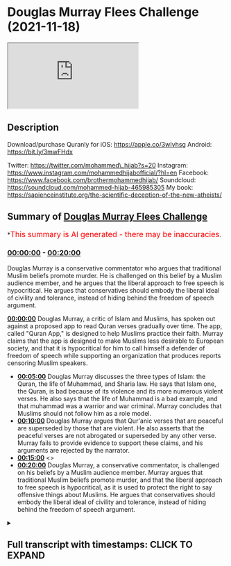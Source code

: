 # Douglas Murray Flees Challenge (2021-11-18)

<iframe loading='lazy' src='https://www.youtube.com/embed/QK2p2GdD7cs'></iframe>

## Description

Download/purchase Quranly for iOS: https://apple.co/3wIyhsg Android: https://bit.ly/3mwFHdx

Twitter: https://twitter.com/mohammed\_hijab?s=20
Instagram: https://www.instagram.com/mohammedhijabofficial/?hl=en
Facebook: https://www.facebook.com/brothermohammedhijab/
Soundcloud: https://soundcloud.com/mohammed-hijab-465985305
My book: https://sapienceinstitute.org/the-scientific-deception-of-the-new-atheists/

## Summary of [Douglas Murray Flees Challenge](https://www.youtube.com/watch?v=QK2p2GdD7cs)

\*<span style="color:red; font-size:125%">This summary is AI generated - there may be inaccuracies</span>.

### [00:00:00](https://www.youtube.com/watch?v=QK2p2GdD7cs\&t=0) - [00:20:00](https://www.youtube.com/watch?v=QK2p2GdD7cs\&t=1200)

Douglas Murray is a conservative commentator who argues that traditional Muslim beliefs promote murder. He is challenged on this belief by a Muslim audience member, and he argues that the liberal approach to free speech is hypocritical. He argues that conservatives should embody the liberal ideal of civility and tolerance, instead of hiding behind the freedom of speech argument.

**[00:00:00](https://www.youtube.com/watch?v=QK2p2GdD7cs\&t=0)** Douglas Murray, a critic of Islam and Muslims, has spoken out against a proposed app to read Quran verses gradually over time. The app, called "Quran App," is designed to help Muslims practice their faith. Murray claims that the app is designed to make Muslims less desirable to European society, and that it is hypocritical for him to call himself a defender of freedom of speech while supporting an organization that produces reports censoring Muslim speakers.

*   **[00:05:00](https://www.youtube.com/watch?v=QK2p2GdD7cs\&t=300)** Douglas Murray discusses the three types of Islam: the Quran, the life of Muhammad, and Sharia law. He says that Islam one, the Quran, is bad because of its violence and its more numerous violent verses. He also says that the life of Muhammad is a bad example, and that muhammad was a warrior and war criminal. Murray concludes that Muslims should not follow him as a role model.
*   **[00:10:00](https://www.youtube.com/watch?v=QK2p2GdD7cs\&t=600)** Douglas Murray argues that Qur'anic verses that are peaceful are superseded by those that are violent. He also asserts that the peaceful verses are not abrogated or superseded by any other verse. Murray fails to provide evidence to support these claims, and his arguments are rejected by the narrator.
*   **[00:15:00](https://www.youtube.com/watch?v=QK2p2GdD7cs\&t=900)** <>
*   **[00:20:00](https://www.youtube.com/watch?v=QK2p2GdD7cs\&t=1200)** Douglas Murray, a conservative commentator, is challenged on his beliefs by a Muslim audience member. Murray argues that traditional Muslim beliefs promote murder, and that the liberal approach to free speech is hypocritical, as it is used to protect the right to say offensive things about Muslims. He argues that conservatives should embody the liberal ideal of civility and tolerance, instead of hiding behind the freedom of speech argument.

<details><summary><h2>Full transcript with timestamps: CLICK TO EXPAND</h2></summary>

[0:00:00](https://youtu.be/QK2p2GdD7cs?t=0) \[Music]\
[0:00:05](https://youtu.be/QK2p2GdD7cs?t=5) go to kuala lude app inshallah the app\
[0:00:07](https://youtu.be/QK2p2GdD7cs?t=7) tracks versus pages and time spent\
[0:00:10](https://youtu.be/QK2p2GdD7cs?t=10) reading and the verses to pages function\
[0:00:12](https://youtu.be/QK2p2GdD7cs?t=12) takes you from reading a few verses a\
[0:00:14](https://youtu.be/QK2p2GdD7cs?t=14) day to a few pages a day this project is\
[0:00:17](https://youtu.be/QK2p2GdD7cs?t=17) for the real enthusiasts if there's\
[0:00:19](https://youtu.be/QK2p2GdD7cs?t=19) enough of us out there this will become\
[0:00:21](https://youtu.be/QK2p2GdD7cs?t=21) the future of quran apps and support the\
[0:00:24](https://youtu.be/QK2p2GdD7cs?t=24) project if you can inshaallah may allah\
[0:00:26](https://youtu.be/QK2p2GdD7cs?t=26) bless all of you\
[0:00:31](https://youtu.be/QK2p2GdD7cs?t=31) how are you guys doing now many of you\
[0:00:33](https://youtu.be/QK2p2GdD7cs?t=33) will be aware\
[0:00:34](https://youtu.be/QK2p2GdD7cs?t=34) many of you will be aware of the back\
[0:00:36](https://youtu.be/QK2p2GdD7cs?t=36) and forth i've had with one douglas\
[0:00:38](https://youtu.be/QK2p2GdD7cs?t=38) murray now for you who don't know this\
[0:00:40](https://youtu.be/QK2p2GdD7cs?t=40) man is a british journalist but he has\
[0:00:42](https://youtu.be/QK2p2GdD7cs?t=42) been given a platform by the likes of\
[0:00:43](https://youtu.be/QK2p2GdD7cs?t=43) the bbc the spectator he has been part\
[0:00:46](https://youtu.be/QK2p2GdD7cs?t=46) of the\
[0:00:47](https://youtu.be/QK2p2GdD7cs?t=47) neoconservative movement in britain and\
[0:00:50](https://youtu.be/QK2p2GdD7cs?t=50) in the west and has been a voice against\
[0:00:52](https://youtu.be/QK2p2GdD7cs?t=52) uh i would say islam and muslims for\
[0:00:54](https://youtu.be/QK2p2GdD7cs?t=54) some time a critic of islam and muslims\
[0:00:57](https://youtu.be/QK2p2GdD7cs?t=57) for some time in fact let me read\
[0:00:59](https://youtu.be/QK2p2GdD7cs?t=59) something to you\
[0:01:00](https://youtu.be/QK2p2GdD7cs?t=60) to give you a flavor of what this man is\
[0:01:02](https://youtu.be/QK2p2GdD7cs?t=62) all about he says conditions for muslims\
[0:01:05](https://youtu.be/QK2p2GdD7cs?t=65) in europe must be made harder across the\
[0:01:06](https://youtu.be/QK2p2GdD7cs?t=66) board he says europe must look like\
[0:01:09](https://youtu.be/QK2p2GdD7cs?t=69) a less attractive proposition\
[0:01:12](https://youtu.be/QK2p2GdD7cs?t=72) from long before we were first attacked\
[0:01:15](https://youtu.be/QK2p2GdD7cs?t=75) it should have been made plain that\
[0:01:16](https://youtu.be/QK2p2GdD7cs?t=76) people who come into europe are here\
[0:01:18](https://youtu.be/QK2p2GdD7cs?t=78) under our rules and not theirs\
[0:01:20](https://youtu.be/QK2p2GdD7cs?t=80) he says where a mosque has become a\
[0:01:22](https://youtu.be/QK2p2GdD7cs?t=82) center of hate it should be closed and\
[0:01:24](https://youtu.be/QK2p2GdD7cs?t=84) pulled down if that means that some\
[0:01:26](https://youtu.be/QK2p2GdD7cs?t=86) muslims don't have a mosque to go to\
[0:01:29](https://youtu.be/QK2p2GdD7cs?t=89) then they'll have to realize that they\
[0:01:31](https://youtu.be/QK2p2GdD7cs?t=91) aren't owed one now the first part of\
[0:01:34](https://youtu.be/QK2p2GdD7cs?t=94) that sentence\
[0:01:35](https://youtu.be/QK2p2GdD7cs?t=95) that conditions for muslims in europe\
[0:01:37](https://youtu.be/QK2p2GdD7cs?t=97) must be made harder across the board\
[0:01:39](https://youtu.be/QK2p2GdD7cs?t=99) it's\
[0:01:40](https://youtu.be/QK2p2GdD7cs?t=100) so\
[0:01:41](https://youtu.be/QK2p2GdD7cs?t=101) anti-western ideology\
[0:01:43](https://youtu.be/QK2p2GdD7cs?t=103) so\
[0:01:44](https://youtu.be/QK2p2GdD7cs?t=104) anti-enlightenment ideology if we're\
[0:01:46](https://youtu.be/QK2p2GdD7cs?t=106) talking about equality if we're talking\
[0:01:48](https://youtu.be/QK2p2GdD7cs?t=108) minority rights all of these things it\
[0:01:50](https://youtu.be/QK2p2GdD7cs?t=110) goes against those\
[0:01:53](https://youtu.be/QK2p2GdD7cs?t=113) things now i'm not asking douglas murray\
[0:01:56](https://youtu.be/QK2p2GdD7cs?t=116) to become a muslim i mean we invite all\
[0:01:59](https://youtu.be/QK2p2GdD7cs?t=119) of the world to islam to the worship of\
[0:02:01](https://youtu.be/QK2p2GdD7cs?t=121) one god of course and that it does\
[0:02:03](https://youtu.be/QK2p2GdD7cs?t=123) include douglas murray but what i would\
[0:02:06](https://youtu.be/QK2p2GdD7cs?t=126) for now at least like to see is douglas\
[0:02:08](https://youtu.be/QK2p2GdD7cs?t=128) murray being\
[0:02:10](https://youtu.be/QK2p2GdD7cs?t=130) self-consistent with his own principles\
[0:02:12](https://youtu.be/QK2p2GdD7cs?t=132) because this is a man who i\
[0:02:15](https://youtu.be/QK2p2GdD7cs?t=135) i'm going to have to say as it is\
[0:02:17](https://youtu.be/QK2p2GdD7cs?t=137) is nothing but a hypocrite he is a\
[0:02:20](https://youtu.be/QK2p2GdD7cs?t=140) hypocrite\
[0:02:21](https://youtu.be/QK2p2GdD7cs?t=141) he makes himself out to be some kind of\
[0:02:23](https://youtu.be/QK2p2GdD7cs?t=143) a bastion\
[0:02:25](https://youtu.be/QK2p2GdD7cs?t=145) for freedom of speech and expression but\
[0:02:27](https://youtu.be/QK2p2GdD7cs?t=147) he's a co-founder of\
[0:02:29](https://youtu.be/QK2p2GdD7cs?t=149) an organization called the henry jackson\
[0:02:32](https://youtu.be/QK2p2GdD7cs?t=152) organization\
[0:02:33](https://youtu.be/QK2p2GdD7cs?t=153) he's the co-founder of an organization\
[0:02:35](https://youtu.be/QK2p2GdD7cs?t=155) that produces reports on a yearly basis\
[0:02:39](https://youtu.be/QK2p2GdD7cs?t=159) and these reports in fact are an attempt\
[0:02:43](https://youtu.be/QK2p2GdD7cs?t=163) to\
[0:02:44](https://youtu.be/QK2p2GdD7cs?t=164) account organizations which have muslim\
[0:02:48](https://youtu.be/QK2p2GdD7cs?t=168) speakers\
[0:02:49](https://youtu.be/QK2p2GdD7cs?t=169) in universities and he states or not him\
[0:02:52](https://youtu.be/QK2p2GdD7cs?t=172) but the report states for example\
[0:02:54](https://youtu.be/QK2p2GdD7cs?t=174) extremist hate preachers have\
[0:02:57](https://youtu.be/QK2p2GdD7cs?t=177) near unfettered access to students\
[0:03:00](https://youtu.be/QK2p2GdD7cs?t=180) and by that of course he means with his\
[0:03:02](https://youtu.be/QK2p2GdD7cs?t=182) understanding of\
[0:03:03](https://youtu.be/QK2p2GdD7cs?t=183) extremism\
[0:03:05](https://youtu.be/QK2p2GdD7cs?t=185) anything that goes against western\
[0:03:07](https://youtu.be/QK2p2GdD7cs?t=187) ideological or enlightenment values so\
[0:03:09](https://youtu.be/QK2p2GdD7cs?t=189) you see here this is really it's\
[0:03:11](https://youtu.be/QK2p2GdD7cs?t=191) enraging it's enraging how these\
[0:03:15](https://youtu.be/QK2p2GdD7cs?t=195) individuals that speak about freedom of\
[0:03:17](https://youtu.be/QK2p2GdD7cs?t=197) speech\
[0:03:18](https://youtu.be/QK2p2GdD7cs?t=198) are attempting\
[0:03:20](https://youtu.be/QK2p2GdD7cs?t=200) to do actions words or have words and\
[0:03:22](https://youtu.be/QK2p2GdD7cs?t=202) actions\
[0:03:23](https://youtu.be/QK2p2GdD7cs?t=203) do produce reports which have the net\
[0:03:26](https://youtu.be/QK2p2GdD7cs?t=206) effect and entailment of curtailing\
[0:03:29](https://youtu.be/QK2p2GdD7cs?t=209) freedom of speech for a minority group\
[0:03:33](https://youtu.be/QK2p2GdD7cs?t=213) which is the muslims he in fact or not\
[0:03:35](https://youtu.be/QK2p2GdD7cs?t=215) him but the report states\
[0:03:38](https://youtu.be/QK2p2GdD7cs?t=218) that failure by university to apply\
[0:03:41](https://youtu.be/QK2p2GdD7cs?t=221) there's been a failure by university to\
[0:03:43](https://youtu.be/QK2p2GdD7cs?t=223) apply prevent duties now for those who\
[0:03:45](https://youtu.be/QK2p2GdD7cs?t=225) don't know or maybe live abroad prevent\
[0:03:47](https://youtu.be/QK2p2GdD7cs?t=227) is the government's counter-terrorism\
[0:03:49](https://youtu.be/QK2p2GdD7cs?t=229) strategy so here we have a situation\
[0:03:52](https://youtu.be/QK2p2GdD7cs?t=232) where the henry jackson society which is\
[0:03:54](https://youtu.be/QK2p2GdD7cs?t=234) co-founded by douglas murray is\
[0:03:56](https://youtu.be/QK2p2GdD7cs?t=236) producing these reports and these\
[0:03:59](https://youtu.be/QK2p2GdD7cs?t=239) reports aim to vilify label or otherwise\
[0:04:03](https://youtu.be/QK2p2GdD7cs?t=243) cancel\
[0:04:04](https://youtu.be/QK2p2GdD7cs?t=244) yes\
[0:04:05](https://youtu.be/QK2p2GdD7cs?t=245) cancel\
[0:04:06](https://youtu.be/QK2p2GdD7cs?t=246) muslim speakers traditionalist orthodox\
[0:04:09](https://youtu.be/QK2p2GdD7cs?t=249) speakers\
[0:04:10](https://youtu.be/QK2p2GdD7cs?t=250) from speaking in universities because\
[0:04:12](https://youtu.be/QK2p2GdD7cs?t=252) they're afraid that they have quote\
[0:04:14](https://youtu.be/QK2p2GdD7cs?t=254) unfettered access to students\
[0:04:17](https://youtu.be/QK2p2GdD7cs?t=257) students were talking about what age 18\
[0:04:19](https://youtu.be/QK2p2GdD7cs?t=259) to 21 adult students\
[0:04:21](https://youtu.be/QK2p2GdD7cs?t=261) so in this situation here\
[0:04:24](https://youtu.be/QK2p2GdD7cs?t=264) clearly murray and co\
[0:04:26](https://youtu.be/QK2p2GdD7cs?t=266) are using\
[0:04:27](https://youtu.be/QK2p2GdD7cs?t=267) the guise of terrorism to vilify a\
[0:04:30](https://youtu.be/QK2p2GdD7cs?t=270) community and to inhibit freedom of\
[0:04:34](https://youtu.be/QK2p2GdD7cs?t=274) speech\
[0:04:35](https://youtu.be/QK2p2GdD7cs?t=275) don't talk to me about freedom of speech\
[0:04:38](https://youtu.be/QK2p2GdD7cs?t=278) what kind of censoring is this\
[0:04:41](https://youtu.be/QK2p2GdD7cs?t=281) you coward you are a coward\
[0:04:43](https://youtu.be/QK2p2GdD7cs?t=283) and this is you know why it's clear to\
[0:04:45](https://youtu.be/QK2p2GdD7cs?t=285) me that you are a coward and that you\
[0:04:47](https://youtu.be/QK2p2GdD7cs?t=287) are afraid of public engagement and\
[0:04:49](https://youtu.be/QK2p2GdD7cs?t=289) debate\
[0:04:50](https://youtu.be/QK2p2GdD7cs?t=290) because when it came to me challenging\
[0:04:52](https://youtu.be/QK2p2GdD7cs?t=292) you on twitter for a discussion\
[0:04:55](https://youtu.be/QK2p2GdD7cs?t=295) when i came to challenge you on twitter\
[0:04:57](https://youtu.be/QK2p2GdD7cs?t=297) for a discussion or debate let's be\
[0:04:59](https://youtu.be/QK2p2GdD7cs?t=299) straightforward with you because we\
[0:05:00](https://youtu.be/QK2p2GdD7cs?t=300) don't see i\
[0:05:01](https://youtu.be/QK2p2GdD7cs?t=301) what did you say you made the excuses\
[0:05:04](https://youtu.be/QK2p2GdD7cs?t=304) you call me anti-semitic you call me all\
[0:05:05](https://youtu.be/QK2p2GdD7cs?t=305) these words because i'm anti-zionist\
[0:05:08](https://youtu.be/QK2p2GdD7cs?t=308) because i am pro-palestinian unashamedly\
[0:05:11](https://youtu.be/QK2p2GdD7cs?t=311) so\
[0:05:12](https://youtu.be/QK2p2GdD7cs?t=312) you will never find a statement of mine\
[0:05:14](https://youtu.be/QK2p2GdD7cs?t=314) and the whole public record which\
[0:05:16](https://youtu.be/QK2p2GdD7cs?t=316) amounts to anti-semitism but you cowered\
[0:05:19](https://youtu.be/QK2p2GdD7cs?t=319) even if i was a fully fledged\
[0:05:22](https://youtu.be/QK2p2GdD7cs?t=322) anti-semite and hated jews\
[0:05:24](https://youtu.be/QK2p2GdD7cs?t=324) which we believe in islam it's not\
[0:05:26](https://youtu.be/QK2p2GdD7cs?t=326) possible to do or you shouldn't do\
[0:05:27](https://youtu.be/QK2p2GdD7cs?t=327) because the prophet himself married the\
[0:05:29](https://youtu.be/QK2p2GdD7cs?t=329) jews i fear\
[0:05:30](https://youtu.be/QK2p2GdD7cs?t=330) you didn't know that did you and he even\
[0:05:32](https://youtu.be/QK2p2GdD7cs?t=332) he condemned anti-semitism which i have\
[0:05:35](https://youtu.be/QK2p2GdD7cs?t=335) videos on my channel doing the same\
[0:05:37](https://youtu.be/QK2p2GdD7cs?t=337) thing\
[0:05:38](https://youtu.be/QK2p2GdD7cs?t=338) but if this is your excuse why are you\
[0:05:40](https://youtu.be/QK2p2GdD7cs?t=340) discussing with anjim chowdhury\
[0:05:42](https://youtu.be/QK2p2GdD7cs?t=342) let's take a picture let's take a look\
[0:05:44](https://youtu.be/QK2p2GdD7cs?t=344) at a picture of you discussing with\
[0:05:45](https://youtu.be/QK2p2GdD7cs?t=345) anjim chowdhury\
[0:05:47](https://youtu.be/QK2p2GdD7cs?t=347) anjem chowdhury is widely recognized in\
[0:05:49](https://youtu.be/QK2p2GdD7cs?t=349) the muslim community as someone who\
[0:05:52](https://youtu.be/QK2p2GdD7cs?t=352) belongs to the radical fringes someone\
[0:05:55](https://youtu.be/QK2p2GdD7cs?t=355) who has not condemned isis not condemned\
[0:05:58](https://youtu.be/QK2p2GdD7cs?t=358) al-qaeda not condemned these groups in\
[0:06:01](https://youtu.be/QK2p2GdD7cs?t=361) many ways as sympathetic to those groups\
[0:06:04](https://youtu.be/QK2p2GdD7cs?t=364) and you have you have had a discussion\
[0:06:06](https://youtu.be/QK2p2GdD7cs?t=366) with him but you with me\
[0:06:09](https://youtu.be/QK2p2GdD7cs?t=369) what now you're getting cold feet you're\
[0:06:10](https://youtu.be/QK2p2GdD7cs?t=370) getting a bit scared\
[0:06:12](https://youtu.be/QK2p2GdD7cs?t=372) what is your excuse\
[0:06:13](https://youtu.be/QK2p2GdD7cs?t=373) that i'm not qualified\
[0:06:15](https://youtu.be/QK2p2GdD7cs?t=375) i think you'll find that i'm much more\
[0:06:17](https://youtu.be/QK2p2GdD7cs?t=377) qualified on these topics than you are\
[0:06:19](https://youtu.be/QK2p2GdD7cs?t=379) especially islam what are your\
[0:06:20](https://youtu.be/QK2p2GdD7cs?t=380) qualifications in islam\
[0:06:22](https://youtu.be/QK2p2GdD7cs?t=382) what are your qualifications in islam\
[0:06:25](https://youtu.be/QK2p2GdD7cs?t=385) what is your training in islam\
[0:06:28](https://youtu.be/QK2p2GdD7cs?t=388) what background you've written two books\
[0:06:30](https://youtu.be/QK2p2GdD7cs?t=390) to my knowledge about islam but what is\
[0:06:32](https://youtu.be/QK2p2GdD7cs?t=392) your qualification to speak about such a\
[0:06:34](https://youtu.be/QK2p2GdD7cs?t=394) topic like theology\
[0:06:36](https://youtu.be/QK2p2GdD7cs?t=396) huh tell me now\
[0:06:38](https://youtu.be/QK2p2GdD7cs?t=398) you come to me humbly as a student\
[0:06:41](https://youtu.be/QK2p2GdD7cs?t=401) that's the only relationship you can\
[0:06:43](https://youtu.be/QK2p2GdD7cs?t=403) have with me when it comes to the\
[0:06:44](https://youtu.be/QK2p2GdD7cs?t=404) religion of islam you come to me humbly\
[0:06:47](https://youtu.be/QK2p2GdD7cs?t=407) cross-legged\
[0:06:49](https://youtu.be/QK2p2GdD7cs?t=409) as a student in front of me and i will\
[0:06:51](https://youtu.be/QK2p2GdD7cs?t=411) tell you about islam the rulings the\
[0:06:53](https://youtu.be/QK2p2GdD7cs?t=413) books that i've memorized the language\
[0:06:55](https://youtu.be/QK2p2GdD7cs?t=415) that i know\
[0:06:56](https://youtu.be/QK2p2GdD7cs?t=416) the years that i've spent in the islamic\
[0:06:58](https://youtu.be/QK2p2GdD7cs?t=418) seminary and the degrees that i've\
[0:06:59](https://youtu.be/QK2p2GdD7cs?t=419) acquired you're not in my league on\
[0:07:01](https://youtu.be/QK2p2GdD7cs?t=421) these issues don't even pretend to be\
[0:07:03](https://youtu.be/QK2p2GdD7cs?t=423) and how dare you try and attack the\
[0:07:05](https://youtu.be/QK2p2GdD7cs?t=425) quran and say the book the measly\
[0:07:07](https://youtu.be/QK2p2GdD7cs?t=427) pathetic little book that you have\
[0:07:10](https://youtu.be/QK2p2GdD7cs?t=430) produced\
[0:07:12](https://youtu.be/QK2p2GdD7cs?t=432) apparently he says it's uh it's more\
[0:07:14](https://youtu.be/QK2p2GdD7cs?t=434) bought than the quran\
[0:07:17](https://youtu.be/QK2p2GdD7cs?t=437) it's it's\
[0:07:18](https://youtu.be/QK2p2GdD7cs?t=438) people are buying it more than the quran\
[0:07:19](https://youtu.be/QK2p2GdD7cs?t=439) are you that\
[0:07:21](https://youtu.be/QK2p2GdD7cs?t=441) sorry mentally\
[0:07:22](https://youtu.be/QK2p2GdD7cs?t=442) slow\
[0:07:24](https://youtu.be/QK2p2GdD7cs?t=444) do you think people buy the quran on\
[0:07:26](https://youtu.be/QK2p2GdD7cs?t=446) amazon\
[0:07:27](https://youtu.be/QK2p2GdD7cs?t=447) this is the tweet he put up you can\
[0:07:28](https://youtu.be/QK2p2GdD7cs?t=448) check it on the twitter this guy he\
[0:07:30](https://youtu.be/QK2p2GdD7cs?t=450) thinks that his book is being read by\
[0:07:32](https://youtu.be/QK2p2GdD7cs?t=452) muslims or by other people as much and\
[0:07:34](https://youtu.be/QK2p2GdD7cs?t=454) or\
[0:07:35](https://youtu.be/QK2p2GdD7cs?t=455) maybe the same amount as the quran are\
[0:07:37](https://youtu.be/QK2p2GdD7cs?t=457) you a fool are you literally a fool\
[0:07:40](https://youtu.be/QK2p2GdD7cs?t=460) this book is being one of the most\
[0:07:42](https://youtu.be/QK2p2GdD7cs?t=462) memorized no it is the most memorized\
[0:07:43](https://youtu.be/QK2p2GdD7cs?t=463) book in the world\
[0:07:45](https://youtu.be/QK2p2GdD7cs?t=465) children memorize it and you're talking\
[0:07:47](https://youtu.be/QK2p2GdD7cs?t=467) about your measly little book that you\
[0:07:49](https://youtu.be/QK2p2GdD7cs?t=469) put on amazon\
[0:07:51](https://youtu.be/QK2p2GdD7cs?t=471) anyway let's move on to something else\
[0:07:53](https://youtu.be/QK2p2GdD7cs?t=473) let's move on to what you actually say\
[0:07:55](https://youtu.be/QK2p2GdD7cs?t=475) about islam let me expose your ignorance\
[0:07:57](https://youtu.be/QK2p2GdD7cs?t=477) further because it's not just islam and\
[0:07:59](https://youtu.be/QK2p2GdD7cs?t=479) theology that you have a uh inhibition\
[0:08:03](https://youtu.be/QK2p2GdD7cs?t=483) you have a weakness in but you have an\
[0:08:05](https://youtu.be/QK2p2GdD7cs?t=485) inhibition and you have a weakness when\
[0:08:07](https://youtu.be/QK2p2GdD7cs?t=487) it relates to the humanities in your\
[0:08:09](https://youtu.be/QK2p2GdD7cs?t=489) book\
[0:08:10](https://youtu.be/QK2p2GdD7cs?t=490) uh the strange death of europe you refer\
[0:08:14](https://youtu.be/QK2p2GdD7cs?t=494) to as conjuring a careful new version of\
[0:08:16](https://youtu.be/QK2p2GdD7cs?t=496) history which flies in the face of all\
[0:08:19](https://youtu.be/QK2p2GdD7cs?t=499) historical scholarships practically all\
[0:08:20](https://youtu.be/QK2p2GdD7cs?t=500) historical scholarship we're not saying\
[0:08:22](https://youtu.be/QK2p2GdD7cs?t=502) that the whole time in spain was good\
[0:08:24](https://youtu.be/QK2p2GdD7cs?t=504) you had the al-wahidu\
[0:08:25](https://youtu.be/QK2p2GdD7cs?t=505) but to try and uh\
[0:08:28](https://youtu.be/QK2p2GdD7cs?t=508) imply\
[0:08:29](https://youtu.be/QK2p2GdD7cs?t=509) that there was intolerance throughout\
[0:08:30](https://youtu.be/QK2p2GdD7cs?t=510) the whole time period when islam was in\
[0:08:32](https://youtu.be/QK2p2GdD7cs?t=512) spain is foolishness and a historical\
[0:08:34](https://youtu.be/QK2p2GdD7cs?t=514) understanding\
[0:08:35](https://youtu.be/QK2p2GdD7cs?t=515) on anyone's understanding\
[0:08:38](https://youtu.be/QK2p2GdD7cs?t=518) and you you make blunders historical\
[0:08:40](https://youtu.be/QK2p2GdD7cs?t=520) blunders you say\
[0:08:41](https://youtu.be/QK2p2GdD7cs?t=521) europe was never\
[0:08:42](https://youtu.be/QK2p2GdD7cs?t=522) a continent of islam what are you\
[0:08:44](https://youtu.be/QK2p2GdD7cs?t=524) talking about\
[0:08:45](https://youtu.be/QK2p2GdD7cs?t=525) we have europe as you have spain as the\
[0:08:47](https://youtu.be/QK2p2GdD7cs?t=527) example you have sicily as another\
[0:08:49](https://youtu.be/QK2p2GdD7cs?t=529) example and you have other places which\
[0:08:51](https://youtu.be/QK2p2GdD7cs?t=531) the ottoman empire had control over as\
[0:08:53](https://youtu.be/QK2p2GdD7cs?t=533) other examples as well are you that\
[0:08:56](https://youtu.be/QK2p2GdD7cs?t=536) are you literally that foolish\
[0:08:58](https://youtu.be/QK2p2GdD7cs?t=538) are you literally that foolish why are\
[0:09:00](https://youtu.be/QK2p2GdD7cs?t=540) you speaking about things which you have\
[0:09:02](https://youtu.be/QK2p2GdD7cs?t=542) no idea about\
[0:09:03](https://youtu.be/QK2p2GdD7cs?t=543) on this point let's take a look at what\
[0:09:05](https://youtu.be/QK2p2GdD7cs?t=545) you've said about islam let's say islam\
[0:09:07](https://youtu.be/QK2p2GdD7cs?t=547) is a very very complex thing\
[0:09:10](https://youtu.be/QK2p2GdD7cs?t=550) and the best way i can do this in the\
[0:09:12](https://youtu.be/QK2p2GdD7cs?t=552) very short time i have is that you have\
[0:09:14](https://youtu.be/QK2p2GdD7cs?t=554) three islams islam one two and three\
[0:09:16](https://youtu.be/QK2p2GdD7cs?t=556) islam one the quran and the life of\
[0:09:18](https://youtu.be/QK2p2GdD7cs?t=558) muhammad and the hadith islam to the\
[0:09:20](https://youtu.be/QK2p2GdD7cs?t=560) tradition of the sharia islam three what\
[0:09:23](https://youtu.be/QK2p2GdD7cs?t=563) muslims do now the first of those things\
[0:09:25](https://youtu.be/QK2p2GdD7cs?t=565) islam the quran and so on is bad\
[0:09:29](https://youtu.be/QK2p2GdD7cs?t=569) it is bad\
[0:09:30](https://youtu.be/QK2p2GdD7cs?t=570) there is a lot of violence in it and\
[0:09:33](https://youtu.be/QK2p2GdD7cs?t=573) what's worse the peaceful verses are\
[0:09:35](https://youtu.be/QK2p2GdD7cs?t=575) superseded by the violent verses\
[0:09:38](https://youtu.be/QK2p2GdD7cs?t=578) the violent verses also sadly are more\
[0:09:40](https://youtu.be/QK2p2GdD7cs?t=580) numerous in number then you've got the\
[0:09:42](https://youtu.be/QK2p2GdD7cs?t=582) life of muhammad again a bad man a very\
[0:09:45](https://youtu.be/QK2p2GdD7cs?t=585) bad man it has to be not a great role\
[0:09:47](https://youtu.be/QK2p2GdD7cs?t=587) model if you look at it uh it takes\
[0:09:50](https://youtu.be/QK2p2GdD7cs?t=590) child brides abuses a small girl\
[0:09:53](https://youtu.be/QK2p2GdD7cs?t=593) multiple wives uh himself a warrior\
[0:09:56](https://youtu.be/QK2p2GdD7cs?t=596) himself a war criminal himself beheads\
[0:09:58](https://youtu.be/QK2p2GdD7cs?t=598) uh\
[0:09:59](https://youtu.be/QK2p2GdD7cs?t=599) jews\
[0:10:00](https://youtu.be/QK2p2GdD7cs?t=600) this i would have thought would be a\
[0:10:01](https://youtu.be/QK2p2GdD7cs?t=601) signal of not great peacefulness so he\
[0:10:04](https://youtu.be/QK2p2GdD7cs?t=604) makes a series of as you saw with that\
[0:10:06](https://youtu.be/QK2p2GdD7cs?t=606) clip here\
[0:10:07](https://youtu.be/QK2p2GdD7cs?t=607) this\
[0:10:08](https://youtu.be/QK2p2GdD7cs?t=608) man\
[0:10:09](https://youtu.be/QK2p2GdD7cs?t=609) makes a series of claims about islam and\
[0:10:12](https://youtu.be/QK2p2GdD7cs?t=612) this is the video he sent me by the way\
[0:10:13](https://youtu.be/QK2p2GdD7cs?t=613) on twitter he said this is why i speak\
[0:10:15](https://youtu.be/QK2p2GdD7cs?t=615) about islam as if to shobot to\
[0:10:16](https://youtu.be/QK2p2GdD7cs?t=616) grandstand to show me something i didn't\
[0:10:18](https://youtu.be/QK2p2GdD7cs?t=618) know\
[0:10:21](https://youtu.be/QK2p2GdD7cs?t=621) and this is what you have to present\
[0:10:23](https://youtu.be/QK2p2GdD7cs?t=623) blunder after blunder of the blunder\
[0:10:25](https://youtu.be/QK2p2GdD7cs?t=625) let's go over each one of them he said\
[0:10:27](https://youtu.be/QK2p2GdD7cs?t=627) the quran is bad that's an assertion and\
[0:10:30](https://youtu.be/QK2p2GdD7cs?t=630) this is a static aesthetic value\
[0:10:31](https://youtu.be/QK2p2GdD7cs?t=631) judgment and it's not based on evidence\
[0:10:34](https://youtu.be/QK2p2GdD7cs?t=634) so i will not even um dignify that with\
[0:10:36](https://youtu.be/QK2p2GdD7cs?t=636) a response he states the peaceful verses\
[0:10:39](https://youtu.be/QK2p2GdD7cs?t=639) are superseded by the violent ones\
[0:10:41](https://youtu.be/QK2p2GdD7cs?t=641) that's not true in its entirety in fact\
[0:10:44](https://youtu.be/QK2p2GdD7cs?t=644) that's not true at all you have verses\
[0:10:47](https://youtu.be/QK2p2GdD7cs?t=647) like chapter 60 verse 8.\
[0:10:59](https://youtu.be/QK2p2GdD7cs?t=659) 60 verse 8 that allah does not forbid\
[0:11:01](https://youtu.be/QK2p2GdD7cs?t=661) you to be good with those non-muslims\
[0:11:03](https://youtu.be/QK2p2GdD7cs?t=663) who have not tried to kill you and not\
[0:11:05](https://youtu.be/QK2p2GdD7cs?t=665) try to kick you out of your homes that\
[0:11:07](https://youtu.be/QK2p2GdD7cs?t=667) you be good with them and you be just\
[0:11:08](https://youtu.be/QK2p2GdD7cs?t=668) with them because allah he loves the\
[0:11:09](https://youtu.be/QK2p2GdD7cs?t=669) just\
[0:11:10](https://youtu.be/QK2p2GdD7cs?t=670) that's not abrogated and it's not\
[0:11:12](https://youtu.be/QK2p2GdD7cs?t=672) superseded by any verse is it peaceful\
[0:11:14](https://youtu.be/QK2p2GdD7cs?t=674) yes or no you answer me my questions\
[0:11:17](https://youtu.be/QK2p2GdD7cs?t=677) since you're the one making the claims\
[0:11:19](https://youtu.be/QK2p2GdD7cs?t=679) yeah you answer my questions now because\
[0:11:21](https://youtu.be/QK2p2GdD7cs?t=681) imagine if you are right in front of me\
[0:11:23](https://youtu.be/QK2p2GdD7cs?t=683) you're talking about my body he was\
[0:11:25](https://youtu.be/QK2p2GdD7cs?t=685) trying to body shame me the guy was\
[0:11:26](https://youtu.be/QK2p2GdD7cs?t=686) trying to talk about my body this\
[0:11:29](https://youtu.be/QK2p2GdD7cs?t=689) you're trying to talk about me and even\
[0:11:31](https://youtu.be/QK2p2GdD7cs?t=691) your followers were saying actually\
[0:11:33](https://youtu.be/QK2p2GdD7cs?t=693) you know i think you know\
[0:11:34](https://youtu.be/QK2p2GdD7cs?t=694) anyways i'm not going to say anything\
[0:11:36](https://youtu.be/QK2p2GdD7cs?t=696) but you can go and see on twitter what\
[0:11:37](https://youtu.be/QK2p2GdD7cs?t=697) his followers were saying\
[0:11:39](https://youtu.be/QK2p2GdD7cs?t=699) what your boyfriend maybe have been\
[0:11:41](https://youtu.be/QK2p2GdD7cs?t=701) saying and other people\
[0:11:43](https://youtu.be/QK2p2GdD7cs?t=703) but anyway the first thing you say is\
[0:11:44](https://youtu.be/QK2p2GdD7cs?t=704) that the the verses of the quran\
[0:11:47](https://youtu.be/QK2p2GdD7cs?t=707) are superseded the peaceful ones yeah\
[0:11:50](https://youtu.be/QK2p2GdD7cs?t=710) so is this a peaceful verse or not\
[0:11:51](https://youtu.be/QK2p2GdD7cs?t=711) chapter 60 verse 8\
[0:11:53](https://youtu.be/QK2p2GdD7cs?t=713) answer me the question\
[0:11:55](https://youtu.be/QK2p2GdD7cs?t=715) what about chapter 4 verse 90\
[0:12:06](https://youtu.be/QK2p2GdD7cs?t=726) except for the ones\
[0:12:08](https://youtu.be/QK2p2GdD7cs?t=728) that they come to you and there's a\
[0:12:09](https://youtu.be/QK2p2GdD7cs?t=729) peace treaty between you uh you too or\
[0:12:12](https://youtu.be/QK2p2GdD7cs?t=732) that you and all that they've come with\
[0:12:14](https://youtu.be/QK2p2GdD7cs?t=734) peace\
[0:12:15](https://youtu.be/QK2p2GdD7cs?t=735) this is not abrogated this verse is not\
[0:12:17](https://youtu.be/QK2p2GdD7cs?t=737) abrogated\
[0:12:26](https://youtu.be/QK2p2GdD7cs?t=746) fight those who fight you and do not go\
[0:12:29](https://youtu.be/QK2p2GdD7cs?t=749) across the bounds do not transgress the\
[0:12:30](https://youtu.be/QK2p2GdD7cs?t=750) bounds because allah does not like those\
[0:12:32](https://youtu.be/QK2p2GdD7cs?t=752) who transgress the bounds\
[0:12:35](https://youtu.be/QK2p2GdD7cs?t=755) is that superseded is that abrogated\
[0:12:38](https://youtu.be/QK2p2GdD7cs?t=758) this is my these are my questions i mean\
[0:12:41](https://youtu.be/QK2p2GdD7cs?t=761) you tell me if you\
[0:12:43](https://youtu.be/QK2p2GdD7cs?t=763) when the prophet muhammad said\
[0:12:50](https://youtu.be/QK2p2GdD7cs?t=770) that whoever kills a non-combatant\
[0:12:52](https://youtu.be/QK2p2GdD7cs?t=772) non-believer will not smell the\
[0:12:53](https://youtu.be/QK2p2GdD7cs?t=773) fragrance of heaven has that been\
[0:12:55](https://youtu.be/QK2p2GdD7cs?t=775) abrogated my question is\
[0:12:57](https://youtu.be/QK2p2GdD7cs?t=777) the answer is no the prophet told us\
[0:13:00](https://youtu.be/QK2p2GdD7cs?t=780) which you won't find in jewish or judah\
[0:13:02](https://youtu.be/QK2p2GdD7cs?t=782) christian tradition very clear\
[0:13:05](https://youtu.be/QK2p2GdD7cs?t=785) if you if you go to war do not kill the\
[0:13:06](https://youtu.be/QK2p2GdD7cs?t=786) old person the woman the chil the child\
[0:13:08](https://youtu.be/QK2p2GdD7cs?t=788) mckenna alejandr\
[0:13:10](https://youtu.be/QK2p2GdD7cs?t=790) he said about a woman it's not for this\
[0:13:12](https://youtu.be/QK2p2GdD7cs?t=792) woman it's a woman dead in the\
[0:13:13](https://youtu.be/QK2p2GdD7cs?t=793) battlefield it's not for her to be\
[0:13:14](https://youtu.be/QK2p2GdD7cs?t=794) killed\
[0:13:17](https://youtu.be/QK2p2GdD7cs?t=797) he reiterated the same commands so these\
[0:13:20](https://youtu.be/QK2p2GdD7cs?t=800) are just\
[0:13:21](https://youtu.be/QK2p2GdD7cs?t=801) old orientalist tropes misconceptions\
[0:13:24](https://youtu.be/QK2p2GdD7cs?t=804) which unfortunately because you have\
[0:13:26](https://youtu.be/QK2p2GdD7cs?t=806) been reading bernard lewis and ibn raqqa\
[0:13:29](https://youtu.be/QK2p2GdD7cs?t=809) who is not a school you mentioned he's a\
[0:13:30](https://youtu.be/QK2p2GdD7cs?t=810) scholar he's not a scholar but lewis is\
[0:13:31](https://youtu.be/QK2p2GdD7cs?t=811) a historian what's he got to do with\
[0:13:33](https://youtu.be/QK2p2GdD7cs?t=813) theology of islam\
[0:13:34](https://youtu.be/QK2p2GdD7cs?t=814) so you don't even know how to quote\
[0:13:36](https://youtu.be/QK2p2GdD7cs?t=816) proper authorities on these points\
[0:13:39](https://youtu.be/QK2p2GdD7cs?t=819) yeah\
[0:13:40](https://youtu.be/QK2p2GdD7cs?t=820) because you've been reading these people\
[0:13:41](https://youtu.be/QK2p2GdD7cs?t=821) you don't know how to nuance the\
[0:13:43](https://youtu.be/QK2p2GdD7cs?t=823) discussion you have become ignorant you\
[0:13:45](https://youtu.be/QK2p2GdD7cs?t=825) are ignorant you don't know how to\
[0:13:47](https://youtu.be/QK2p2GdD7cs?t=827) access primary source material you don't\
[0:13:49](https://youtu.be/QK2p2GdD7cs?t=829) know how to be honest with the sources\
[0:13:51](https://youtu.be/QK2p2GdD7cs?t=831) and when you try your best you fail\
[0:13:54](https://youtu.be/QK2p2GdD7cs?t=834) look you've just stated two sentences\
[0:13:56](https://youtu.be/QK2p2GdD7cs?t=836) about islam and the only thing that i\
[0:13:58](https://youtu.be/QK2p2GdD7cs?t=838) see you speaking about the religion\
[0:13:59](https://youtu.be/QK2p2GdD7cs?t=839) directly and you've already made two\
[0:14:01](https://youtu.be/QK2p2GdD7cs?t=841) mistakes\
[0:14:02](https://youtu.be/QK2p2GdD7cs?t=842) let's go on though\
[0:14:05](https://youtu.be/QK2p2GdD7cs?t=845) you say that\
[0:14:07](https://youtu.be/QK2p2GdD7cs?t=847) there are more basically the violent\
[0:14:09](https://youtu.be/QK2p2GdD7cs?t=849) verses\
[0:14:10](https://youtu.be/QK2p2GdD7cs?t=850) are more numerous than the the peaceful\
[0:14:12](https://youtu.be/QK2p2GdD7cs?t=852) ones there's\
[0:14:13](https://youtu.be/QK2p2GdD7cs?t=853) 6236 verses of the quran\
[0:14:16](https://youtu.be/QK2p2GdD7cs?t=856) now i don't know\
[0:14:17](https://youtu.be/QK2p2GdD7cs?t=857) have you read the the translation of the\
[0:14:19](https://youtu.be/QK2p2GdD7cs?t=859) meanings of the quran because if you\
[0:14:21](https://youtu.be/QK2p2GdD7cs?t=861) have it's impossible to come to that\
[0:14:23](https://youtu.be/QK2p2GdD7cs?t=863) conclusion\
[0:14:24](https://youtu.be/QK2p2GdD7cs?t=864) it is impossible to come to that\
[0:14:26](https://youtu.be/QK2p2GdD7cs?t=866) conclusion are you telling me of a ratio\
[0:14:29](https://youtu.be/QK2p2GdD7cs?t=869) that the violent verses are more than\
[0:14:31](https://youtu.be/QK2p2GdD7cs?t=871) the non-violent verses in the quran then\
[0:14:33](https://youtu.be/QK2p2GdD7cs?t=873) you've you maybe have been reading the\
[0:14:35](https://youtu.be/QK2p2GdD7cs?t=875) art of war not the quran\
[0:14:37](https://youtu.be/QK2p2GdD7cs?t=877) you've been reading another book\
[0:14:39](https://youtu.be/QK2p2GdD7cs?t=879) this is a foolish statement that no one\
[0:14:41](https://youtu.be/QK2p2GdD7cs?t=881) who has read the quran even the\
[0:14:42](https://youtu.be/QK2p2GdD7cs?t=882) translations of the meanings of would\
[0:14:44](https://youtu.be/QK2p2GdD7cs?t=884) ever make you you're ignorant how dare\
[0:14:47](https://youtu.be/QK2p2GdD7cs?t=887) you even think that you can debate me\
[0:14:49](https://youtu.be/QK2p2GdD7cs?t=889) you can speak to me you're not qualified\
[0:14:51](https://youtu.be/QK2p2GdD7cs?t=891) you're not you're not even that popular\
[0:14:53](https://youtu.be/QK2p2GdD7cs?t=893) to be honest let's be honest who are you\
[0:14:54](https://youtu.be/QK2p2GdD7cs?t=894) anyway who are you to try and step up\
[0:14:56](https://youtu.be/QK2p2GdD7cs?t=896) like this who are you\
[0:14:58](https://youtu.be/QK2p2GdD7cs?t=898) of all you respect and you come and talk\
[0:14:59](https://youtu.be/QK2p2GdD7cs?t=899) about islam you talk about muslims need\
[0:15:01](https://youtu.be/QK2p2GdD7cs?t=901) to be treated\
[0:15:03](https://youtu.be/QK2p2GdD7cs?t=903) in this way and that way in the other\
[0:15:04](https://youtu.be/QK2p2GdD7cs?t=904) way\
[0:15:05](https://youtu.be/QK2p2GdD7cs?t=905) that they are ticking time bombs that's\
[0:15:06](https://youtu.be/QK2p2GdD7cs?t=906) another quote of his by the way they're\
[0:15:07](https://youtu.be/QK2p2GdD7cs?t=907) a demographic ticking time bomb\
[0:15:10](https://youtu.be/QK2p2GdD7cs?t=910) well i'll tell you what we're an\
[0:15:12](https://youtu.be/QK2p2GdD7cs?t=912) intellectual you're an intellectual\
[0:15:13](https://youtu.be/QK2p2GdD7cs?t=913) ticking time bomb because now you're\
[0:15:15](https://youtu.be/QK2p2GdD7cs?t=915) starting to implode upon yourself\
[0:15:18](https://youtu.be/QK2p2GdD7cs?t=918) you are starting to implode upon\
[0:15:19](https://youtu.be/QK2p2GdD7cs?t=919) yourself and you're continuing to do\
[0:15:21](https://youtu.be/QK2p2GdD7cs?t=921) that now\
[0:15:23](https://youtu.be/QK2p2GdD7cs?t=923) then you say the life of muhammad he was\
[0:15:25](https://youtu.be/QK2p2GdD7cs?t=925) a bad man or another assertion did they\
[0:15:27](https://youtu.be/QK2p2GdD7cs?t=927) not teach you in gcse\
[0:15:29](https://youtu.be/QK2p2GdD7cs?t=929) that is p-e-e point evidence explanation\
[0:15:33](https://youtu.be/QK2p2GdD7cs?t=933) did they not teach you that one so you\
[0:15:35](https://youtu.be/QK2p2GdD7cs?t=935) stating muhammad was a bad man\
[0:15:40](https://youtu.be/QK2p2GdD7cs?t=940) you weak man you are a weak man you are\
[0:15:43](https://youtu.be/QK2p2GdD7cs?t=943) a weak man look at you making\
[0:15:46](https://youtu.be/QK2p2GdD7cs?t=946) an error in every statement that every\
[0:15:49](https://youtu.be/QK2p2GdD7cs?t=949) sentence that you utter towards islam\
[0:15:51](https://youtu.be/QK2p2GdD7cs?t=951) about islam you're uttering it with\
[0:15:54](https://youtu.be/QK2p2GdD7cs?t=954) erroneous statements filled with\
[0:15:56](https://youtu.be/QK2p2GdD7cs?t=956) philosophy\
[0:15:58](https://youtu.be/QK2p2GdD7cs?t=958) and totally you are an imbecile you are\
[0:16:00](https://youtu.be/QK2p2GdD7cs?t=960) an imbecile what kind of debility is\
[0:16:03](https://youtu.be/QK2p2GdD7cs?t=963) this what kind of intellectual debility\
[0:16:06](https://youtu.be/QK2p2GdD7cs?t=966) imbecility personality is this\
[0:16:10](https://youtu.be/QK2p2GdD7cs?t=970) i tell you\
[0:16:12](https://youtu.be/QK2p2GdD7cs?t=972) i think you know and i know this\
[0:16:13](https://youtu.be/QK2p2GdD7cs?t=973) wouldn't end well if we were standing\
[0:16:15](https://youtu.be/QK2p2GdD7cs?t=975) next to each other and we were having an\
[0:16:16](https://youtu.be/QK2p2GdD7cs?t=976) intellectual discussion\
[0:16:18](https://youtu.be/QK2p2GdD7cs?t=978) and that's why you scurried along didn't\
[0:16:20](https://youtu.be/QK2p2GdD7cs?t=980) you that's the real reason why you\
[0:16:21](https://youtu.be/QK2p2GdD7cs?t=981) scurried along you put\
[0:16:23](https://youtu.be/QK2p2GdD7cs?t=983) you put your tail between your legs and\
[0:16:25](https://youtu.be/QK2p2GdD7cs?t=985) you had to run away\
[0:16:27](https://youtu.be/QK2p2GdD7cs?t=987) you tried to engage me on twitter\
[0:16:30](https://youtu.be/QK2p2GdD7cs?t=990) but you wouldn't engage me face to face\
[0:16:34](https://youtu.be/QK2p2GdD7cs?t=994) and then he says he abuses a small child\
[0:16:38](https://youtu.be/QK2p2GdD7cs?t=998) or a small girl\
[0:16:39](https://youtu.be/QK2p2GdD7cs?t=999) give me the evidence of that\
[0:16:41](https://youtu.be/QK2p2GdD7cs?t=1001) where's the evidence of abuse\
[0:16:43](https://youtu.be/QK2p2GdD7cs?t=1003) when ah isha herself who you referred to\
[0:16:47](https://youtu.be/QK2p2GdD7cs?t=1007) i isha herself\
[0:16:49](https://youtu.be/QK2p2GdD7cs?t=1009) she states that the prophet he never hit\
[0:16:51](https://youtu.be/QK2p2GdD7cs?t=1011) any of his wives he was never abusive to\
[0:16:54](https://youtu.be/QK2p2GdD7cs?t=1014) any of his wives or his servants ana\
[0:16:56](https://youtu.be/QK2p2GdD7cs?t=1016) malek himself said that he the prophet\
[0:16:59](https://youtu.be/QK2p2GdD7cs?t=1019) never so much\
[0:17:01](https://youtu.be/QK2p2GdD7cs?t=1021) as\
[0:17:02](https://youtu.be/QK2p2GdD7cs?t=1022) uttered\
[0:17:03](https://youtu.be/QK2p2GdD7cs?t=1023) vocalizations of contempt and you're\
[0:17:05](https://youtu.be/QK2p2GdD7cs?t=1025) talking about abuse what's the evidence\
[0:17:07](https://youtu.be/QK2p2GdD7cs?t=1027) you're historically impotent\
[0:17:09](https://youtu.be/QK2p2GdD7cs?t=1029) you're incapable intellectually\
[0:17:11](https://youtu.be/QK2p2GdD7cs?t=1031) incapable of producing the goods\
[0:17:14](https://youtu.be/QK2p2GdD7cs?t=1034) the knowledge goods on these matters\
[0:17:19](https://youtu.be/QK2p2GdD7cs?t=1039) and then he says multiple wives\
[0:17:22](https://youtu.be/QK2p2GdD7cs?t=1042) what's the problem with having multiple\
[0:17:23](https://youtu.be/QK2p2GdD7cs?t=1043) wives you haven't given us a moral\
[0:17:25](https://youtu.be/QK2p2GdD7cs?t=1045) reason why having multiple wives is\
[0:17:27](https://youtu.be/QK2p2GdD7cs?t=1047) wrong\
[0:17:29](https://youtu.be/QK2p2GdD7cs?t=1049) a warrior why is that bad thing to have\
[0:17:30](https://youtu.be/QK2p2GdD7cs?t=1050) a warrior prophet\
[0:17:33](https://youtu.be/QK2p2GdD7cs?t=1053) being a warrior is a good thing so\
[0:17:34](https://youtu.be/QK2p2GdD7cs?t=1054) you're mentioning these things\
[0:17:36](https://youtu.be/QK2p2GdD7cs?t=1056) warrior and then he states he himself\
[0:17:39](https://youtu.be/QK2p2GdD7cs?t=1059) beheads the jews okay i want you to give\
[0:17:41](https://youtu.be/QK2p2GdD7cs?t=1061) me one evidence from the seed of the\
[0:17:43](https://youtu.be/QK2p2GdD7cs?t=1063) biography of the prophet where he\
[0:17:45](https://youtu.be/QK2p2GdD7cs?t=1065) beheads jewish people because they're\
[0:17:47](https://youtu.be/QK2p2GdD7cs?t=1067) jewish in fact if he beheads any jewish\
[0:17:49](https://youtu.be/QK2p2GdD7cs?t=1069) people at all the prophet muhammad never\
[0:17:52](https://youtu.be/QK2p2GdD7cs?t=1072) beheaded the jew that never happened\
[0:17:54](https://youtu.be/QK2p2GdD7cs?t=1074) you're a liar you are a liar\
[0:17:56](https://youtu.be/QK2p2GdD7cs?t=1076) and if you are talking about banu\
[0:17:57](https://youtu.be/QK2p2GdD7cs?t=1077) quraida the 600 jewish people that were\
[0:18:00](https://youtu.be/QK2p2GdD7cs?t=1080) executed because of treachery\
[0:18:02](https://youtu.be/QK2p2GdD7cs?t=1082) and even that treachery was was realized\
[0:18:05](https://youtu.be/QK2p2GdD7cs?t=1085) by historians in the western academy\
[0:18:08](https://youtu.be/QK2p2GdD7cs?t=1088) people like karen armstrong who are in\
[0:18:10](https://youtu.be/QK2p2GdD7cs?t=1090) her book the short introduction to islam\
[0:18:13](https://youtu.be/QK2p2GdD7cs?t=1093) unequivocally and unambiguously details\
[0:18:15](https://youtu.be/QK2p2GdD7cs?t=1095) the main reason for such a thing\
[0:18:18](https://youtu.be/QK2p2GdD7cs?t=1098) or author\
[0:18:20](https://youtu.be/QK2p2GdD7cs?t=1100) being or not even ben\
[0:18:22](https://youtu.be/QK2p2GdD7cs?t=1102) i should say\
[0:18:23](https://youtu.be/QK2p2GdD7cs?t=1103) the combatants among them\
[0:18:25](https://youtu.be/QK2p2GdD7cs?t=1105) were was because of treachery war\
[0:18:28](https://youtu.be/QK2p2GdD7cs?t=1108) treachery that happened in the battle of\
[0:18:29](https://youtu.be/QK2p2GdD7cs?t=1109) khandak\
[0:18:30](https://youtu.be/QK2p2GdD7cs?t=1110) and if it was a matter of genocide and\
[0:18:32](https://youtu.be/QK2p2GdD7cs?t=1112) disposable disposing of jewish people\
[0:18:34](https://youtu.be/QK2p2GdD7cs?t=1114) then why did the prophet muhammad\
[0:18:35](https://youtu.be/QK2p2GdD7cs?t=1115) sallallahu salaam do a constitution of\
[0:18:37](https://youtu.be/QK2p2GdD7cs?t=1117) medina\
[0:18:38](https://youtu.be/QK2p2GdD7cs?t=1118) why did he guarantee the rights of the\
[0:18:39](https://youtu.be/QK2p2GdD7cs?t=1119) jewish people why did he not do the same\
[0:18:42](https://youtu.be/QK2p2GdD7cs?t=1122) thing with bernoulli\
[0:18:44](https://youtu.be/QK2p2GdD7cs?t=1124) why why did he marry a jew\
[0:18:47](https://youtu.be/QK2p2GdD7cs?t=1127) why in the quran in chapter number 59\
[0:18:49](https://youtu.be/QK2p2GdD7cs?t=1129) verse number four\
[0:18:50](https://youtu.be/QK2p2GdD7cs?t=1130) it states on this issue of banuk\
[0:18:56](https://youtu.be/QK2p2GdD7cs?t=1136) it gives the reason for why the\
[0:18:58](https://youtu.be/QK2p2GdD7cs?t=1138) hostilities took place between the some\
[0:19:01](https://youtu.be/QK2p2GdD7cs?t=1141) muslim tribes and some jewish tribes\
[0:19:03](https://youtu.be/QK2p2GdD7cs?t=1143) that is because they oppose allah and\
[0:19:05](https://youtu.be/QK2p2GdD7cs?t=1145) his messenger\
[0:19:07](https://youtu.be/QK2p2GdD7cs?t=1147) it's not because delhi\
[0:19:09](https://youtu.be/QK2p2GdD7cs?t=1149) that's because they were jewish bro with\
[0:19:11](https://youtu.be/QK2p2GdD7cs?t=1151) all due respect you don't know what\
[0:19:13](https://youtu.be/QK2p2GdD7cs?t=1153) you're talking about you do not know\
[0:19:15](https://youtu.be/QK2p2GdD7cs?t=1155) what you're talking about yeah and so\
[0:19:17](https://youtu.be/QK2p2GdD7cs?t=1157) this is the thing you can you can be a\
[0:19:19](https://youtu.be/QK2p2GdD7cs?t=1159) critic of islam in your little echo\
[0:19:21](https://youtu.be/QK2p2GdD7cs?t=1161) chamber but you are a coward and you are\
[0:19:23](https://youtu.be/QK2p2GdD7cs?t=1163) not courageous as jordan peterson said\
[0:19:25](https://youtu.be/QK2p2GdD7cs?t=1165) you were because if you were and i give\
[0:19:27](https://youtu.be/QK2p2GdD7cs?t=1167) credit to you and peterson for having a\
[0:19:29](https://youtu.be/QK2p2GdD7cs?t=1169) conversation with me which was kurt\
[0:19:30](https://youtu.be/QK2p2GdD7cs?t=1170) which was courteous and cordial\
[0:19:34](https://youtu.be/QK2p2GdD7cs?t=1174) if you were you would at least talk to\
[0:19:35](https://youtu.be/QK2p2GdD7cs?t=1175) me and with whatever energy you come to\
[0:19:37](https://youtu.be/QK2p2GdD7cs?t=1177) me with i'll come to you with that\
[0:19:39](https://youtu.be/QK2p2GdD7cs?t=1179) energy but the energy that you've been\
[0:19:41](https://youtu.be/QK2p2GdD7cs?t=1181) coming to the whole muslim community\
[0:19:42](https://youtu.be/QK2p2GdD7cs?t=1182) with talking to us about taking time\
[0:19:44](https://youtu.be/QK2p2GdD7cs?t=1184) bombs talking to us about unequal rights\
[0:19:46](https://youtu.be/QK2p2GdD7cs?t=1186) for our community talking to us about\
[0:19:48](https://youtu.be/QK2p2GdD7cs?t=1188) religion being a religion of opportunism\
[0:19:52](https://youtu.be/QK2p2GdD7cs?t=1192) yeah the religion itself is an\
[0:19:53](https://youtu.be/QK2p2GdD7cs?t=1193) opportunistic religion and other such\
[0:19:56](https://youtu.be/QK2p2GdD7cs?t=1196) things for a man that's unqualified\
[0:19:57](https://youtu.be/QK2p2GdD7cs?t=1197) untrained or otherwise\
[0:19:59](https://youtu.be/QK2p2GdD7cs?t=1199) unaware\
[0:20:01](https://youtu.be/QK2p2GdD7cs?t=1201) you really can't make a case for\
[0:20:02](https://youtu.be/QK2p2GdD7cs?t=1202) yourself can you\
[0:20:04](https://youtu.be/QK2p2GdD7cs?t=1204) so next time you utter the word islam or\
[0:20:06](https://youtu.be/QK2p2GdD7cs?t=1206) next time you utter the word muslim from\
[0:20:08](https://youtu.be/QK2p2GdD7cs?t=1208) your mouth well next time you or your\
[0:20:11](https://youtu.be/QK2p2GdD7cs?t=1211) your institute that you found it\
[0:20:12](https://youtu.be/QK2p2GdD7cs?t=1212) co-founded\
[0:20:14](https://youtu.be/QK2p2GdD7cs?t=1214) produce reports remember\
[0:20:17](https://youtu.be/QK2p2GdD7cs?t=1217) that it's hypocrisy that runs\
[0:20:20](https://youtu.be/QK2p2GdD7cs?t=1220) through your veins\
[0:20:22](https://youtu.be/QK2p2GdD7cs?t=1222) not not just blood but hypocrisy that\
[0:20:25](https://youtu.be/QK2p2GdD7cs?t=1225) runs through every artery and every vein\
[0:20:27](https://youtu.be/QK2p2GdD7cs?t=1227) in your body\
[0:20:29](https://youtu.be/QK2p2GdD7cs?t=1229) you talk about freedom of speech\
[0:20:32](https://youtu.be/QK2p2GdD7cs?t=1232) and cancer culture but you do\
[0:20:35](https://youtu.be/QK2p2GdD7cs?t=1235) to the traditionalist muslims and\
[0:20:36](https://youtu.be/QK2p2GdD7cs?t=1236) orthodox muslims what you claim the left\
[0:20:39](https://youtu.be/QK2p2GdD7cs?t=1239) has done to you that's the reality of\
[0:20:40](https://youtu.be/QK2p2GdD7cs?t=1240) the situation that is the reality of the\
[0:20:43](https://youtu.be/QK2p2GdD7cs?t=1243) situation and you\
[0:20:45](https://youtu.be/QK2p2GdD7cs?t=1245) you do anything\
[0:20:47](https://youtu.be/QK2p2GdD7cs?t=1247) but embody either spirit or word of what\
[0:20:50](https://youtu.be/QK2p2GdD7cs?t=1250) the liberal theorist said which is that\
[0:20:52](https://youtu.be/QK2p2GdD7cs?t=1252) i disapprove of what you say but i\
[0:20:54](https://youtu.be/QK2p2GdD7cs?t=1254) defend to the death your right to say it\
[0:20:58](https://youtu.be/QK2p2GdD7cs?t=1258) you don't embody that in either spirit\
[0:21:00](https://youtu.be/QK2p2GdD7cs?t=1260) or sentiment because you are a coward\
[0:21:02](https://youtu.be/QK2p2GdD7cs?t=1262) and you are a hypocrite\
[0:21:04](https://youtu.be/QK2p2GdD7cs?t=1264) and that is the reality of the situation\
[0:21:06](https://youtu.be/QK2p2GdD7cs?t=1266) and for those who want to see\
[0:21:08](https://youtu.be/QK2p2GdD7cs?t=1268) bridges being built\
[0:21:10](https://youtu.be/QK2p2GdD7cs?t=1270) and you know civility\
[0:21:12](https://youtu.be/QK2p2GdD7cs?t=1272) and lack of toxicity and so on i say as\
[0:21:16](https://youtu.be/QK2p2GdD7cs?t=1276) the arabs say allah yeah we want that as\
[0:21:18](https://youtu.be/QK2p2GdD7cs?t=1278) well the muslim community does actually\
[0:21:20](https://youtu.be/QK2p2GdD7cs?t=1280) want coexistence and harmony we do but\
[0:21:22](https://youtu.be/QK2p2GdD7cs?t=1282) you can't reasonably ask me\
[0:21:25](https://youtu.be/QK2p2GdD7cs?t=1285) all my community\
[0:21:26](https://youtu.be/QK2p2GdD7cs?t=1286) to be\
[0:21:27](https://youtu.be/QK2p2GdD7cs?t=1287) an accomplice to our own murder\
[0:21:30](https://youtu.be/QK2p2GdD7cs?t=1290) was\
[0:21:32](https://youtu.be/QK2p2GdD7cs?t=1292) allah

</details>
